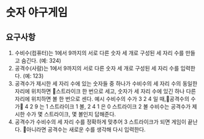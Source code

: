 <h1> 숫자 야구게임 </h1>

<h2> 요구사항 </h2>

1. 수비수(컴퓨터)는 1에서 9까지의 서로 다른 숫자 세 개로 구성된 세 자리 수를 만들고 숨긴다. (예: 324)
2. 공격수(사람)는 1에서 9까지의 서로 다른 숫자 세 개로 구성된 세 자리 수를 입력한다. (예: 123)
3. 공격수가 제시한 세 자리 수에 있는 숫자들 중 하나가 수비수의 세 자리 수의 동일한 자리에 위치하면 스트라이크 한 번으로 세고, 숫자가 세 자리 수에 있긴 하나 다른 자리에 위치하면 볼 한 번으로 센다.
        예시
        수비수의 수가 3 2 4 일 때,공격수의 수가	4 2 9 는 1 스트라이크 1 볼, 2 4 1 은 0 스트라이크 2 볼
        수비수는 공격수가 제시한 수가 몇 스트라이크, 몇 볼인지 답해준다.
4. 공격수가 수비수의 세 자리 수를 정확하게 맞추어 3 스트라이크가 되면 게임이 끝난다. 아니라면 공격수는 새로운 수를 생각해 다시 입력한다.


